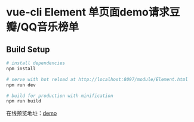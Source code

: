 # vue-cli Element 单页面demo请求豆瓣/QQ音乐榜单


## Build Setup

``` bash
# install dependencies
npm install

# serve with hot reload at http://localhost:8097/module/Element.html
npm run dev

# build for production with minification
npm run build
```

在线预览地址：[demo](https://yokaki.github.io/demos/vue/rating/module/Element.html)

